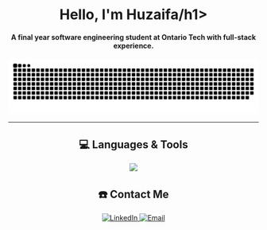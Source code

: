 <div align="center">
<!--   <img width="35" src="https://github.com/1999AZZAR/1999AZZAR/blob/main/resources/img/waving.gif"> -->
  <h1 align="center">Hello, I'm Huzaifa/h1>
  <h4 align="center">A final year software engineering student at Ontario Tech with full-stack experience.</h4>
</div>

<picture>
  <source
    media="(prefers-color-scheme: dark)"
    srcset="https://raw.githubusercontent.com/platane/snk/output/github-contribution-grid-snake-dark.svg"
  />
  <source
    media="(prefers-color-scheme: light)"
    srcset="https://raw.githubusercontent.com/platane/snk/output/github-contribution-grid-snake.svg"
  />
  <img
    alt="github contribution grid snake animation"
    src="https://raw.githubusercontent.com/platane/snk/output/github-contribution-grid-snake.svg"
  />
</picture>

-----

<div align="center">
  <h2>💻 Languages & Tools</h2>
  <p align="center">
    <a href="https://skillicons.dev">
      <img src="https://skillicons.dev/icons?i=react,js,html,css,scss,php,nodejs,py,django,spring,bootstrap,c,cpp,css,docker,express,java,ros,linux,bash,kafka,maven,mongodb,postgres,postman,mysql,firebase,tailwind,kubernetes,gcp,git,figma,flutter,arduino,raspberrypi,eclipse,idea,replit,github,vscode&perline=10" />
    </a>
  </p>
</div>

<div align="center">
  <h2>☎️ Contact Me</h2>
  <p align="center">
    <a href="https://www.linkedin.com/in/huzaifa-zia/" target="blank">
      <img src="https://img.shields.io/badge/linkedin-%231DA1F2.svg?style=for-the-badge&logo=linkedin&logoColor=white"
           alt="LinkedIn" height="30"/>
    </a>
    <a href="mailto:ziahuzaifa123@gmail.com" target="blank">
      <img src="https://img.shields.io/badge/gmail-EA4335.svg?style=for-the-badge&logo=gmail&logoColor=white"
           alt="Email" height="30"/>
    </a>
  </p>
</div>
